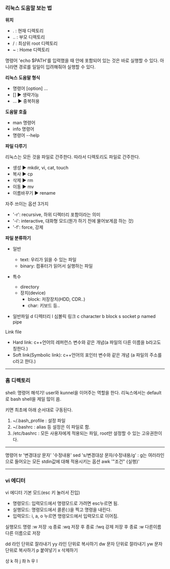 ### 리눅스 도움말 보는 법


**위치**
 - .   : 현재 디렉토리
 - ..  : 부모 디렉토리
 - /   : 최상위 root 디렉토리
 - ~   : Home 디렉토리

명령어 'echo $PATH'를 입력했을 때 안에 포함되어 있는 것은 바로 실행할 수 있다. 
아니라면 경로를 일일이 입려해줘야 실행할 수 있다.


**리눅스 도움말 형식**
 - 명령어   [option]    ... 
 - []   ▶ 생략가능
 - ...  ▶ 중복허용

**도움말 호출**
 - man  명령어 
 - info  명령어
 - 명령어  --help

**파일 다루기**

리눅스는 모든 것을 파일로 간주한다. 따라서 디렉토리도 파일로 간주한다.
 - 생성  ▶  mkdir, vi, cat, touch
 - 복사  ▶  cp
 - 삭제  ▶  rm 
 - 이동  ▶  mv
 - 이름바꾸기 ▶  rename
 
 자주 쓰이는 옵션 3가지
 - '-r': recursive, 하위 디렉터리 포함이라는 의미
 - '-i': interactive, 대화형 모드(뭔가 하기 전에 물어보게끔 하는 것)
 - '-f': force, 강제
 
 
 **파일 분류하기**
  - 일반
    - text: 우리가 읽을 수 있는 파일
    - binary: 컴퓨터가 읽어서 실행하는 파일
  - 특수
    - directory
    - 장치(device)
      - block: 저장장치(HDD, CDR..)
      - char: 키보드 등..
 
 - 일반파일
 d 디렉터리
 l 심볼릭 링크
 c character
 b block
 s socket
 p named pipe
      
      
 
 Link file
   - Hard link: c++언어의 레퍼런스 변수와 같은 개념(a 파일의 다른 이름을 b라고도 칭한다.)
   - Soft link(Symbolic link): c++언어의 포인터 변수와 같은 개념 (a 파일의 주소를 c라고 한다.)
 
----

### 홈 디렉토리




shell: 명령어 해석기! user와 kunnel을 이어주는 역할을 한다.
리눅스에서는 default로 bash shell을 제일 많이 씀.

키면 최초에 아래 순서대로 구동된다.
 1. ~/.bash_profile : 설정 파일
 2. ~/.bashrc : alias 등 설정은 이 파일로 함.
 3. /etc/bashrc : 모든 사용자에게 적용되는 파일, root만 설정할 수 있는 고유권한이다.


----

명령어
 tr '변경대상 문자' '수정내용'
 sed 's/변경대상 문자/수정내용/g' : g는 여러라인으로 들어오는 모든 stdin값에 대해 적용시키는 옵션
 awk '"조건" {실행}'




----
 
 ### vi 에디터
 
 vi 에디터 기본 모드(esc 키 눌러서 진입)
  - 명령모드: 입력모드에서 명령모드로 가려면 esc누르면 됨.
  - 실행모드: 명령모드에서 콜론(:)을 찍고 명령을 내린다.
  - 입력모드: i, a, o 누르면 명령모드에서 입력모드로 이어짐.
 
 실행모드 명령
 :w 저장
 :q 종료
 :wq 저장 후 종료
 :!wq 강제 저장 후 종료
 :w 다른이름 다른 이름으로 저장
 
 dd 라인 단위로 잘라내기
 yy 라인 단위로 복사하기
 dw 문자 단위로 잘라내기
 yw 문자 단위로 복사하기
 p 붙여넣기
 x 삭제하기
 
 상 k
 하 j
 좌 h
 우 l
 
 
 
 
 
 
 
 
